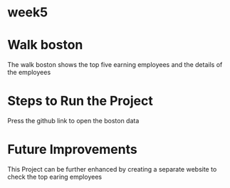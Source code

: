# week5
# Walk boston
The walk boston shows the top five earning employees and the details of the employees

# Steps to Run the Project
Press the github link to open the boston data

# Future Improvements
This Project can be further enhanced by creating a separate website to check the top earing employees
